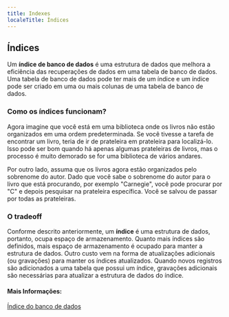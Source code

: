 ```yaml
---
title: Indexes
localeTitle: Índices
---
```

## Índices

Um **índice de banco de dados** é uma estrutura de dados que melhora a eficiência das recuperações de dados em uma tabela de banco de dados. Uma tabela de banco de dados pode ter mais de um índice e um índice pode ser criado em uma ou mais colunas de uma tabela de banco de dados.

### Como os índices funcionam?

Agora imagine que você está em uma biblioteca onde os livros não estão organizados em uma ordem predeterminada. Se você tivesse a tarefa de encontrar um livro, teria de ir de prateleira em prateleira para localizá-lo. Isso pode ser bom quando há apenas algumas prateleiras de livros, mas o processo é muito demorado se for uma biblioteca de vários andares.

Por outro lado, assuma que os livros agora estão organizados pelo sobrenome do autor. Dado que você sabe o sobrenome do autor para o livro que está procurando, por exemplo "Carnegie", você pode procurar por "C" e depois pesquisar na prateleira específica. Você se salvou de passar por todas as prateleiras.

### O tradeoff

Conforme descrito anteriormente, um **índice** é uma estrutura de dados, portanto, ocupa espaço de armazenamento. Quanto mais índices são definidos, mais espaço de armazenamento é ocupado para manter a estrutura de dados. Outro custo vem na forma de atualizações adicionais (ou gravações) para manter os índices atualizados. Quando novos registros são adicionados a uma tabela que possui um índice, gravações adicionais são necessárias para atualizar a estrutura de dados do índice.

#### Mais Informações:

[Índice do banco de dados](https://en.wikipedia.org/wiki/Database_index)